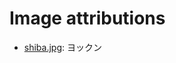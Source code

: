 # Image attributions

- [shiba.jpg](https://commons.wikimedia.org/wiki/File:Shiba_inu_at_the_entrance_of_a_house,_-Japan_2010_a.jpg): ヨックン

